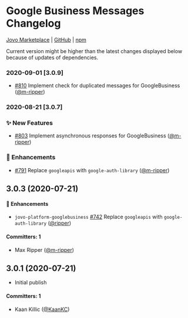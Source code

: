 # Google Business Messages Changelog

[Jovo Marketplace](https://www.jovo.tech/marketplace/jovo-platform-googlebusiness) | [GitHub](https://github.com/jovotech/jovo-framework/tree/master/jovo-platforms/jovo-platform-googlebusiness) | [npm](https://www.npmjs.com/package/jovo-platform-googlebusiness)

Current version might be higher than the latest changes displayed below because of updates of dependencies.

### 2020-09-01 [3.0.9]

* [#810](https://github.com/jovotech/jovo-framework/pull/810) Implement check for duplicated messages for GoogleBusiness ([@m-ripper](https://github.com/m-ripper))

### 2020-08-21 [3.0.7]

### :sparkles: New Features

* [#803](https://github.com/jovotech/jovo-framework/pull/803) Implement asynchronous responses for GoogleBusiness ([@m-ripper](https://github.com/m-ripper))   

### :nail_care: Enhancements

* [#791](https://github.com/jovotech/jovo-framework/pull/791) Replace `googleapis` with `google-auth-library` ([@m-ripper](https://github.com/m-ripper))   



## 3.0.3 (2020-07-21)

#### :nail_care: Enhancements
 * `jovo-platform-googlebusiness` [#742](https://github.com/jovotech/jovo-framework/pull/742) Replace `googleapis` with `google-auth-library` ([@ripper](https://github.com/ripper))  
 
 #### Committers: 1
- Max Ripper ([@m-ripper](https://github.com/m-ripper))

## 3.0.1 (2020-07-21)

* Initial publish

#### Committers: 1
- Kaan Killic ([@KaanKC](https://github.com/KaanKC))

